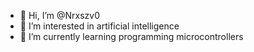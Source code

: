 - 👋 Hi, I’m @Nrxszv0
- 👀 I’m interested in artificial intelligence
- 🌱 I’m currently learning programming microcontrollers

<!---
Nrxszv0/Nrxszv0 is a ✨ special ✨ repository because its `README.md` (this file) appears on your GitHub profile.
You can click the Preview link to take a look at your changes.
--->
